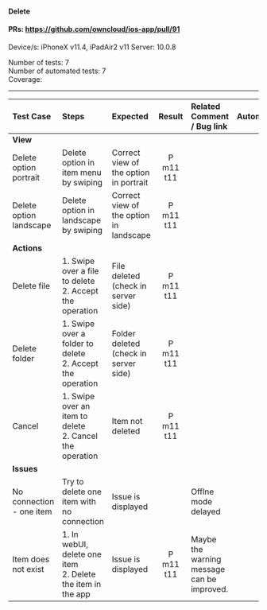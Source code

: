 #### Delete 

#### PRs: https://github.com/owncloud/ios-app/pull/91

Device/s: iPhoneX v11.4, iPadAir2 v11
Server: 10.0.8

Number of tests: 7<br>
Number of automated tests: 7 <br>
Coverage: <br>


---

 
| Test Case | Steps | Expected | Result | Related Comment / Bug link | Automated |
| :-------- | :---- | :------- | :----: | :------------------------- | :-------: |
|**View**||||||
| Delete option portrait| Delete option in item menu by swiping | Correct view of the option in portrait | P m11 t11 | | |
| Delete option landscape| Delete option in landscape by swiping | Correct view of the option in landscape | P m11 t11| | |
|**Actions**||||||
| Delete file | 1. Swipe over a file to delete<br>2. Accept the operation | File deleted (check in server side) | P m11 t11 |  |
| Delete folder | 1. Swipe over a folder to delete<br>2. Accept the operation | Folder deleted (check in server side) | P m11 t11 |  |
| Cancel | 1. Swipe over an item to delete<br>2. Cancel the operation | Item not deleted | P m11 t11 |  |
|**Issues**||||||
| No connection - one item | Try to delete one item with no connection | Issue is displayed | | Offlne mode delayed | |
| Item does not exist | 1. In webUI, delete one item<br>2. Delete the item in the app | Issue is displayed | P m11 t11 | Maybe the warning message can be improved. | |